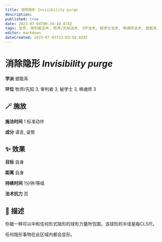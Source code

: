 ```yaml
---
title: 消除隐形 Invisibility purge
description: 
published: true
date: 2023-07-04T00:34:10.874Z
tags: 法术, 审判者法术, 牧师/先知法术, 3环法术, 秘学士法术, 唤魂师法术, 塑能系
editor: markdown
dateCreated: 2023-07-03T23:03:58.829Z
---
```


# **消除隐形** *Invisibility purge*

**学派** 塑能系 

**环位** 牧师/先知 3, 审判者 3, 秘学士 3, 唤魂师 3

## 🪄 施放

**施法时间** 1 标准动作

**成分** 语言, 姿势

## ✨ 效果 

**目标** 自身 

**距离** 自身  

**持续时间** 1分钟/等级 

**法术抗力** 否

## 📖 描述

你被一种可以中和任何形式隐形的球形力量所包围，该球形的半径是每CL5尺。

任何隐形事物在此区域内都会显形。
    